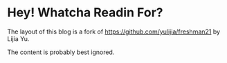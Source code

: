 Hey! Whatcha Readin For?
========================

The layout of this blog is a fork of https://github.com/yulijia/freshman21 by Lijia Yu.

The content is probably best ignored.